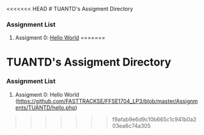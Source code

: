 <<<<<<< HEAD
﻿# TUANTD's Assigment Directory

### Assignment List

1. Assigment 0: [Hello World](https://github.com/FASTTRACKSE/FFSE1704_LP3/blob/master/Assignments/TUANTD/hello.php)
=======
# TUANTD's Assigment Directory

### Assignment List

1. Assigment 0: Hello World (https://github.com/FASTTRACKSE/FFSE1704_LP3/blob/master/Assignments/TUANTD/hello.php)
>>>>>>> f9afab9e6d9c10b665c1c941b0a203ea6c74a305
